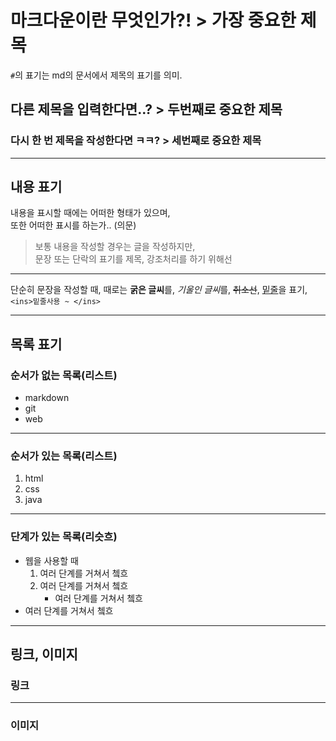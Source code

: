 # 마크다운이란 무엇인가?! > 가장 중요한 제목
`#`의 표기는 md의 문서에서 제목의 표기를 의미.
## 다른 제목을 입력한다면..? > 두번째로 중요한 제목

### 다시 한 번 제목을 작성한다면 ㅋㅋ? > 세번째로 중요한 제목
--- 
## 내용 표기
내용을 표시할 때에는 어떠한 형태가 있으며, <br />
또한 어떠한 표시를 하는가.. (의문)

> 보통 내용을 작성할 경우는 글을 작성하지만, <br />
문장 또는 단락의 표기를 제목, 강조처리를 하기 위해선
---
단순히 문장을 작성할 때, 때로는 **굵은 글씨**를, *기울인 글씨*를, ~~취소선~~, <ins>밑줄</ins>을 표기, `<ins>밑줄사용 ~ </ins>`

---
## 목록 표기
### 순서가 없는 목록(리스트)
- markdown
- git
- web 
---

### 순서가 있는 목록(리스트)
1. html
2. css
3. java

---
### 단계가 있는 목록(리슷흐)
- 웹을 사용할 때
  1. 여러 단계를 거쳐서 쳌흐
  2. 여러 단계를 거쳐서 쳌흐
      - 여러 단계를 거쳐서 쳌흐
- 여러 단계를 거쳐서 쳌흐
---
## 링크, 이미지
### 링크

---
### 이미지
